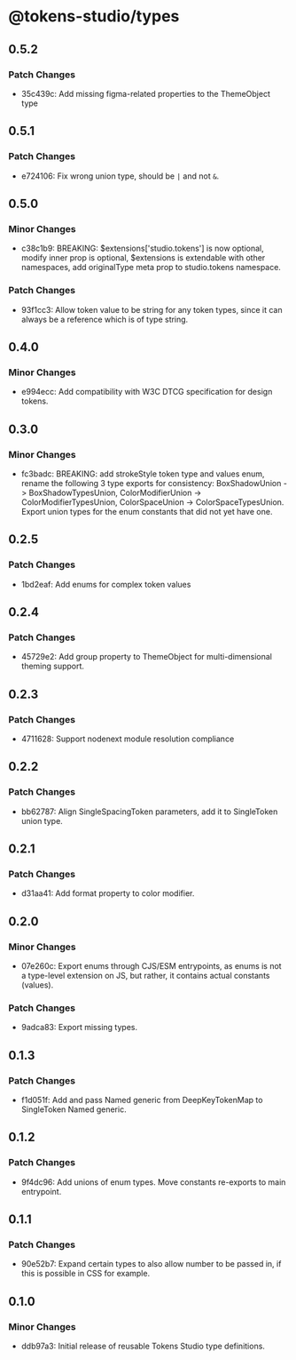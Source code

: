 # @tokens-studio/types

## 0.5.2

### Patch Changes

- 35c439c: Add missing figma-related properties to the ThemeObject type

## 0.5.1

### Patch Changes

- e724106: Fix wrong union type, should be `|` and not `&`.

## 0.5.0

### Minor Changes

- c38c1b9: BREAKING: $extensions['studio.tokens'] is now optional, modify inner prop is optional, $extensions is extendable with other namespaces, add originalType meta prop to studio.tokens namespace.

### Patch Changes

- 93f1cc3: Allow token value to be string for any token types, since it can always be a reference which is of type string.

## 0.4.0

### Minor Changes

- e994ecc: Add compatibility with W3C DTCG specification for design tokens.

## 0.3.0

### Minor Changes

- fc3badc: BREAKING: add strokeStyle token type and values enum, rename the following 3 type exports for consistency: BoxShadowUnion -> BoxShadowTypesUnion, ColorModifierUnion -> ColorModifierTypesUnion, ColorSpaceUnion -> ColorSpaceTypesUnion. Export union types for the enum constants that did not yet have one.

## 0.2.5

### Patch Changes

- 1bd2eaf: Add enums for complex token values

## 0.2.4

### Patch Changes

- 45729e2: Add group property to ThemeObject for multi-dimensional theming support.

## 0.2.3

### Patch Changes

- 4711628: Support nodenext module resolution compliance

## 0.2.2

### Patch Changes

- bb62787: Align SingleSpacingToken parameters, add it to SingleToken union type.

## 0.2.1

### Patch Changes

- d31aa41: Add format property to color modifier.

## 0.2.0

### Minor Changes

- 07e260c: Export enums through CJS/ESM entrypoints, as enums is not a type-level extension on JS, but rather, it contains actual constants (values).

### Patch Changes

- 9adca83: Export missing types.

## 0.1.3

### Patch Changes

- f1d051f: Add and pass Named generic from DeepKeyTokenMap to SingleToken Named generic.

## 0.1.2

### Patch Changes

- 9f4dc96: Add unions of enum types. Move constants re-exports to main entrypoint.

## 0.1.1

### Patch Changes

- 90e52b7: Expand certain types to also allow number to be passed in, if this is possible in CSS for example.

## 0.1.0

### Minor Changes

- ddb97a3: Initial release of reusable Tokens Studio type definitions.
